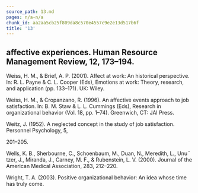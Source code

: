 ```yaml
---
source_path: 13.md
pages: n/a-n/a
chunk_id: aa2aa5cb25f809da8c570e4557c9e2e13d517b6f
title: '13'
---
```

## affective experiences. Human Resource Management Review, 12, 173–194.

Weiss, H. M., & Brief, A. P. (2001). Affect at work: An historical perspective. In: R. L. Payne & C. L. Cooper (Eds), Emotions at work: Theory, research, and application (pp. 133–171). UK: Wiley.

Weiss, H. M., & Cropanzano, R. (1996). An affective events approach to job satisfaction. In: B. M. Staw & L. L. Cummings (Eds), Research in organizational behavior (Vol. 18, pp. 1–74). Greenwich, CT: JAI Press.

Weitz, J. (1952). A neglected concept in the study of job satisfaction. Personnel Psychology, 5,

201–205.

Wells, K. B., Sherbourne, C., Schoenbaum, M., Duan, N., Meredith, L., Unu¨ tzer, J., Miranda, J., Carney, M. F., & Rubenstein, L. V. (2000). Journal of the American Medical Association, 283, 212–220.

Wright, T. A. (2003). Positive organizational behavior: An idea whose time has truly come.
